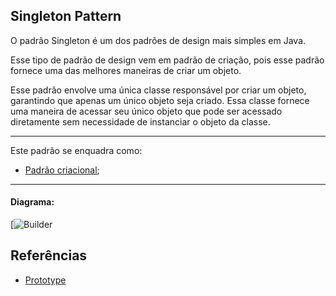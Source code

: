 ## Singleton Pattern

O padrão Singleton é um dos padrões de design mais simples em Java. 

Esse tipo de padrão de design vem em padrão de criação, pois esse padrão fornece uma das melhores maneiras de criar um objeto.

Esse padrão envolve uma única classe responsável por criar um objeto, garantindo que apenas um único objeto seja criado. 
Essa classe fornece uma maneira de acessar seu único objeto que pode ser acessado diretamente sem necessidade de instanciar o objeto da classe.


-----
Este padrão se enquadra como:
- [Padrão criacional](https://github.com/araujoit/design_patterns#criacional);
-----




#### Diagrama:
[![Builder](https://www.tutorialspoint.com/design_pattern/images/singleton_pattern_uml_diagram.jpg)



Referências
----
* [Prototype](https://www.tutorialspoint.com/design_pattern/singleton_pattern.htm)

